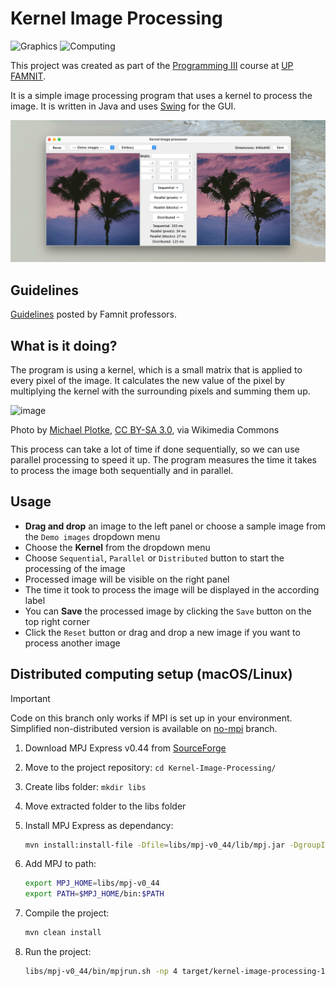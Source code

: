 # Kernel Image Processing

![Graphics](https://img.shields.io/badge/Graphics-5a3aa1)
![Computing](https://img.shields.io/badge/Computing-0c4866)

This project was created as part of the [Programming III](https://prog3.student.famnit.upr.si/) course at [UP FAMNIT](https://www.famnit.upr.si/en/).

It is a simple image processing program that uses a kernel to process the image. It is written in Java and uses [Swing](https://docs.oracle.com/javase/tutorial/uiswing/) for the GUI.

![screenshot_cli](https://github.com/urluur/Kernel-Image-Processing/blob/main/screenshots/screenshot.jpg?raw=true)

## Guidelines

[Guidelines](https://prog3.student.famnit.upr.si/projects/KernelImageProcessing/) posted by Famnit professors.

## What is it doing?

The program is using a kernel, which is a small matrix that is applied to every pixel of the image. It calculates the new value of the pixel by multiplying the kernel with the surrounding pixels and summing them up.

![image](https://upload.wikimedia.org/wikipedia/commons/1/19/2D_Convolution_Animation.gif)

Photo by [Michael Plotke](https://commons.wikimedia.org/wiki/File:2D_Convolution_Animation.gif), [CC BY-SA 3.0](https://creativecommons.org/licenses/by-sa/3.0), via Wikimedia Commons

This process can take a lot of time if done sequentially, so we can use parallel processing to speed it up. The program measures the time it takes to process the image both sequentially and in parallel.

## Usage

- **Drag and drop** an image to the left panel or choose a sample image from the `Demo images` dropdown menu
- Choose the **Kernel** from the dropdown menu
- Choose `Sequential`, `Parallel` or `Distributed` button to start the processing of the image
- Processed image will be visible on the right panel
- The time it took to process the image will be displayed in the according label
- You can **Save** the processed image by clicking the `Save` button on the top right corner
- Click the `Reset` button or drag and drop a new image if you want to process another image

## Distributed computing setup (macOS/Linux)

>[!important]
>Code on this branch only works if MPI is set up in your environment.
>Simplified non-distributed version is available on [no-mpi](https://github.com/urluur/Kernel-Image-Processing/tree/no-mpi) branch.

1. Download MPJ Express v0.44 from [SourceForge](https://sourceforge.net/projects/mpjexpress/files/releases/mpj-v0_44.zip/download)
2. Move to the project repository: `cd Kernel-Image-Processing/`
3. Create libs folder: `mkdir libs`
4. Move extracted folder to the libs folder
5. Install MPJ Express as dependancy:

    ```sh
    mvn install:install-file -Dfile=libs/mpj-v0_44/lib/mpj.jar -DgroupId=com.googlecode.mpj-express -DartifactId=mpj-v0_44 -Dversion=0.44 -Dpackaging=jar
    ```

6. Add MPJ to path:

    ```sh
    export MPJ_HOME=libs/mpj-v0_44
    export PATH=$MPJ_HOME/bin:$PATH
    ```

7. Compile the project:

    ```sh
    mvn clean install
    ```

8. Run the project:

    ```sh
    libs/mpj-v0_44/bin/mpjrun.sh -np 4 target/kernel-image-processing-1.0-SNAPSHOT.jar
    ```
